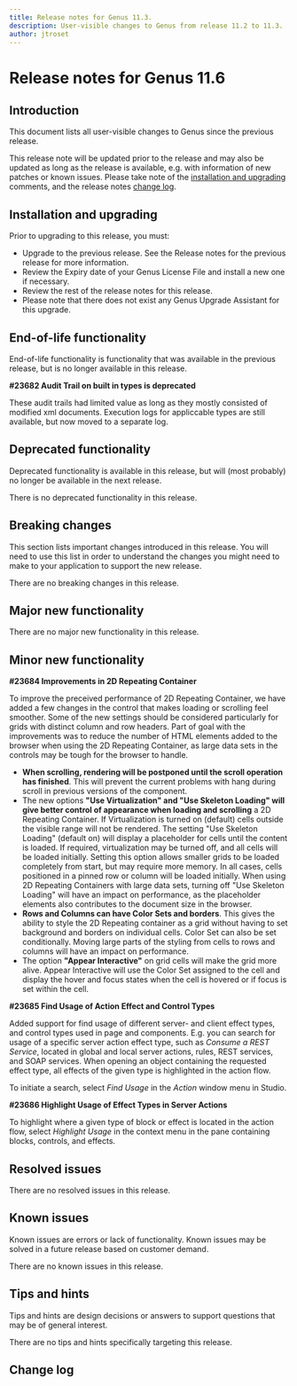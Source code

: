 ```yaml
---
title: Release notes for Genus 11.3.
description: User-visible changes to Genus from release 11.2 to 11.3.
author: jtroset
---
```


# Release notes for Genus 11.6

## Introduction

This document lists all user-visible changes to Genus since the previous release.

This release note will be updated prior to the release and may also be updated as long as the release is available, e.g. with information of new patches or known issues. Please take note of the [installation and upgrading](#installation-and-upgrading) comments, and the release notes [change log](#change-log).

## Installation and upgrading

Prior to upgrading to this release, you must:

- Upgrade to the previous release. See the Release notes for the previous release for more information.
- Review the Expiry date of your Genus License File and install a new one if necessary.
- Review the rest of the release notes for this release.
- Please note that there does not exist any Genus Upgrade Assistant for this upgrade.

<!--rntype01-start INSTALLATION / UPGRADE. DO NOT CHANGE THESE TAGS. ANY CHANGES BELOW WILL BE OVERWRITTEN.-->

<!--rntype01-end   INSTALLATION / UPGRADE. DO NOT CHANGE THESE TAGS. ANY CHANGES ABOVE WILL BE OVERWRITTEN.-->
<!-- release note type 2 is missing. That's ok.-->

## End-of-life functionality

End-of-life functionality is functionality that was available in the previous release, but is no longer available in this release.

<!--rntype03-start END-OF-LIFE. DO NOT CHANGE THESE TAGS. ANY CHANGES BELOW WILL BE OVERWRITTEN.-->
<!--ID 5fec7424-254f-4ca1-8468-d4721e0d2434 -->

**#23682 Audit Trail on built in types is deprecated**

These audit trails had limited value as long as they mostly consisted of modified xml documents.
Execution logs for appliccable types are still available, but now moved to a separate log.

<!--rntype03-end   END-OF-LIFE. DO NOT CHANGE THESE TAGS. ANY CHANGES ABOVE WILL BE OVERWRITTEN.-->

## Deprecated functionality

Deprecated functionality is available in this release, but will (most probably) no longer be available in the next release.

<!--rntype04-start DEPRECATED. DO NOT CHANGE THESE TAGS. ANY CHANGES BELOW WILL BE OVERWRITTEN.-->

There is no deprecated functionality in this release.

<!--rntype04-end   DEPRECATED. DO NOT CHANGE THESE TAGS. ANY CHANGES ABOVE WILL BE OVERWRITTEN.-->

## Breaking changes

This section lists important changes introduced in this release. You will need to use this list in order to understand the changes you might need to make to your application to support the new release.

<!--rntype05-start BREAKING. DO NOT CHANGE THESE TAGS. ANY CHANGES BELOW WILL BE OVERWRITTEN.-->

There are no breaking changes in this release.

<!--rntype05-end   BREAKING. DO NOT CHANGE THESE TAGS. ANY CHANGES ABOVE WILL BE OVERWRITTEN.-->

## Major new functionality

<!--rntype06-start MAJOR. DO NOT CHANGE THESE TAGS. ANY CHANGES BELOW WILL BE OVERWRITTEN.-->

There are no major new functionality in this release.

<!--rntype06-end   MAJOR. DO NOT CHANGE THESE TAGS. ANY CHANGES ABOVE WILL BE OVERWRITTEN.-->

## Minor new functionality

<!--rntype07-start MINOR. DO NOT CHANGE THESE TAGS. ANY CHANGES BELOW WILL BE OVERWRITTEN.-->
<!--ID 373b22d4-8db5-4bb9-8a51-e82900910e6e -->

**#23684 Improvements in 2D Repeating Container**

To improve the preceived performance of 2D Repeating Container, we have added a few changes in the control that makes loading or scrolling feel smoother. Some of the new settings should be considered particularly for grids with distinct column and row headers. Part of goal with the improvements was to reduce the number of HTML elements added to the browser when using the 2D Repeating Container, as large data sets in the controls may be tough for the browser to handle.

- **When scrolling, rendering will be postponed until the scroll operation has finished**. This will prevent the current problems with hang during scroll in previous versions of the component.
- The new options **"Use Virtualization" and "Use Skeleton Loading" will give better control of appearance when loading and scrolling** a 2D Repeating Container. If Virtualization is turned on (default) cells outside the visible range will not be rendered. The setting "Use Skeleton Loading" (default on) will display a placeholder for cells until the content is loaded. If required, virtualization may be turned off, and all cells will be loaded initially. Setting this option allows smaller grids to be loaded completely from start, but may require more memory. In all cases, cells positioned in a pinned row or column will be loaded initially. When using 2D Repeating Containers with large data sets, turning off "Use Skeleton Loading" will have an impact on performance, as the placeholder elements also contributes to the document size in the browser.
- **Rows and Columns can have Color Sets and borders**. This gives the ability to style the 2D Repeating container as a grid without having to set background and borders on individual cells. Color Set can also be set conditionally. Moving large parts of the styling from cells to rows and columns will have an impact on performance.
- The option **"Appear Interactive"** on grid cells will make the grid more alive. Appear Interactive will use the Color Set assigned to the cell and display the hover and focus states when the cell is hovered or if focus is set within the cell.

<!--ID d59a8611-cb7f-4650-aab1-8de80a2a550f -->

**#23685 Find Usage of Action Effect and Control Types**

Added support for find usage of different server- and client effect types, and control types used in page and components. E.g. you can search for usage of a specific server action effect type, such as _Consume a REST Service_, located in global and local server actions, rules, REST services, and SOAP services. When opening an object containing the requested effect type, all effects of the given type is highlighted in the action flow.

To initiate a search, select _Find Usage_ in the _Action_ window menu in Studio.

<!--ID 88dc50e2-b78f-46bb-a6bc-62b2f76faf25 -->

**#23686 Highlight Usage of Effect Types in Server Actions**

To highlight where a given type of block or effect is located in the action flow, select _Highlight Usage_ in the context menu in the pane containing blocks, controls, and effects.

<!--rntype07-end   MINOR. DO NOT CHANGE THESE TAGS. ANY CHANGES ABOVE WILL BE OVERWRITTEN.-->

## Resolved issues

<!--rntype08-start RESOLVED ISSUES. DO NOT CHANGE THESE TAGS. ANY CHANGES BELOW WILL BE OVERWRITTEN.-->

There are no resolved issues in this release.

<!--rntype08-end   RESOLVED ISSUES. DO NOT CHANGE THESE TAGS. ANY CHANGES ABOVE WILL BE OVERWRITTEN.-->

## Known issues

Known issues are errors or lack of functionality. Known issues may be solved in a future release based on customer demand.

<!--rntype09-start KNOWN ISSUES. DO NOT CHANGE THESE TAGS. ANY CHANGES BELOW WILL BE OVERWRITTEN.-->

There are no known issues in this release.

<!--rntype09-end   KNOWN ISSUES. DO NOT CHANGE THESE TAGS. ANY CHANGES ABOVE WILL BE OVERWRITTEN.-->

## Tips and hints

Tips and hints are design decisions or answers to support questions that may be of general interest.

There are no tips and hints specifically targeting this release.

## Change log

<!--changelog CHANGELOG. DO NOT CHANGE THIS TAG. ANY CHANGES BELOW WILL BE DELETED.-->
